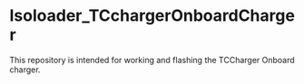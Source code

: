 # Isoloader_TCchargerOnboardCharger
This repository is intended for working and flashing the TCCharger Onboard charger.

